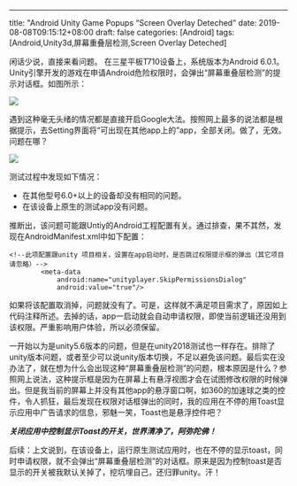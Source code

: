 ---
title: "Android Unity Game Popups “Screen Overlay Deteched"
date: 2019-08-08T09:15:12+08:00
draft: false
categories: [Android]
tags: [Android,Unity3d,屏幕重叠层检测,Screen Overlay Deteched]


闲话少说，直接来看问题。
在三星平板T710设备上，系统版本为Android 6.0.1。Unity引擎开发的游戏在申请Android危险权限时，会弹出“屏幕重叠层检测”的提示对话框。如图所示：

![](/img/08_screenoverlay/01.png)

遇到这种毫无头绪的情况都是直接开启Google大法。按照网上最多的说法都是根据提示，去Setting界面将“可出现在其他app上的”app，全部关闭。做了，无效。问题在哪？

![](/img/08_screenoverlay/02.png)

测试过程中发现如下情况：

* 在其他型号6.0+以上的设备却没有相同的问题。
* 在该设备上原生的测试app没有问题。

推断出，该问题可能跟Untiy的Android工程配置有关。通过排查，果不其然，发现在AndroidManifest.xml中如下配置：

``` shell
<!--此项配置跟unity 项目相关，设置在app启动时，是否跳过权限提示框的弹出（其它项目请忽略）-->
        <meta-data
            android:name="unityplayer.SkipPermissionsDialog"
            android:value="true"/>
```
如果将该配置取消掉，问题就没有了。可是，这样就不满足项目需求了，原因如上代码注释所述。去掉的话，app一启动就会自动申请权限，即使当前逻辑还没用到该权限。严重影响用户体验，所以必须保留。

一开始以为是unity5.6版本的问题，但是在unity2018测试也一样存在。排除了unity版本问题，或者至少可以说unity版本切换，不足以避免该问题。最后实在没办法了，就在想为什么会出现这种“屏幕重叠层检测”的问题，根本原因是什么？参照网上说法，这种提示框是因为在屏幕上有悬浮视图才会在试图修改权限的时候弹出。但是我当前的屏幕上并没有其他app的悬浮窗口啊，如360的加速球之类的控件，令人抓狂，最后发现在权限对话框弹出的同时，我的应用在不停的用Toast显示应用中广告请求的信息，邪魅一笑，Toast也是悬浮控件吧？

***关闭应用中控制显示Toast的开关，世界清净了，阿弥陀佛！***

后续：上文说到，在该设备上，运行原生测试应用时，也在不停的显示toast，同时申请权限，就不会弹出“屏幕重叠层检测”的对话框。原来是因为控制toast是否显示的开关被我默认关掉了，挖坑埋自己，还归罪unity。汗！
